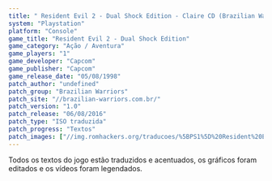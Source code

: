 ```yaml
---
title: " Resident Evil 2 - Dual Shock Edition - Claire CD (Brazilian Warriors)"
system: "Playstation"
platform: "Console"
game_title: "Resident Evil 2 - Dual Shock Edition"
game_category: "Ação / Aventura"
game_players: "1"
game_developer: "Capcom"
game_publisher: "Capcom"
game_release_date: "05/08/1998"
patch_author: "undefined"
patch_group: "Brazilian Warriors"
patch_site: "//brazilian-warriors.com.br/"
patch_version: "1.0"
patch_release: "06/08/2016"
patch_type: "ISO traduzida"
patch_progress: "Textos"
patch_images: ["//img.romhackers.org/traducoes/%5BPS1%5D%20Resident%20Evil%202%20-%20Dual%20Shock%20Edition%20-%20Brazilian%20Warriors%20-%201.jpg","//img.romhackers.org/traducoes/%5BPS1%5D%20Resident%20Evil%202%20-%20Dual%20Shock%20Edition%20-%20Brazilian%20Warriors%20-%204.jpg","//img.romhackers.org/traducoes/%5BPS1%5D%20Resident%20Evil%202%20-%20Dual%20Shock%20Edition%20-%20Brazilian%20Warriors%20-%205.jpg"]
---
```

Todos os textos do jogo estão traduzidos e acentuados, os gráficos foram editados e os vídeos foram legendados.
